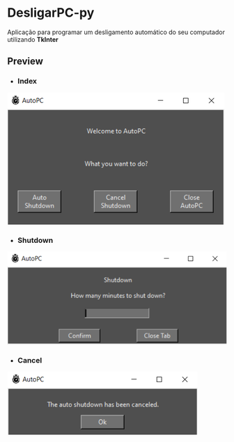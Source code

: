 # DesligarPC-py

Aplicação para programar um desligamento automático do seu computador utilizando <b>TkInter</b>

## Preview

- ### Index
![alt text](Prints/index.png)

- ### Shutdown
![alt text](Prints/shutdown.png)

- ### Cancel
![alt text](Prints/cancel.png)
